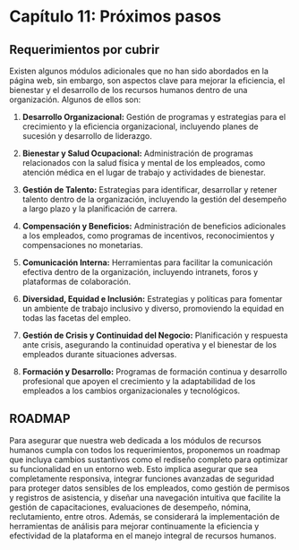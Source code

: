 # Capítulo 11: Próximos pasos
## Requerimientos por cubrir
Existen algunos módulos adicionales que no han sido abordados en la página web, sin embargo, son aspectos clave para mejorar la eficiencia, el bienestar y el desarrollo de los recursos humanos dentro de una organización. Algunos de ellos son:

1. **Desarrollo Organizacional:** Gestión de programas y estrategias para el crecimiento y la eficiencia organizacional, incluyendo planes de sucesión y desarrollo de liderazgo.

2. **Bienestar y Salud Ocupacional:** Administración de programas relacionados con la salud física y mental de los empleados, como atención médica en el lugar de trabajo y actividades de bienestar.

3. **Gestión de Talento:** Estrategias para identificar, desarrollar y retener talento dentro de la organización, incluyendo la gestión del desempeño a largo plazo y la planificación de carrera.

4. **Compensación y Beneficios:** Administración de beneficios adicionales a los empleados, como programas de incentivos, reconocimientos y compensaciones no monetarias.

5. **Comunicación Interna:** Herramientas para facilitar la comunicación efectiva dentro de la organización, incluyendo intranets, foros y plataformas de colaboración.

6. **Diversidad, Equidad e Inclusión:** Estrategias y políticas para fomentar un ambiente de trabajo inclusivo y diverso, promoviendo la equidad en todas las facetas del empleo.

7. **Gestión de Crisis y Continuidad del Negocio:** Planificación y respuesta ante crisis, asegurando la continuidad operativa y el bienestar de los empleados durante situaciones adversas.

8. **Formación y Desarrollo:** Programas de formación continua y desarrollo profesional que apoyen el crecimiento y la adaptabilidad de los empleados a los cambios organizacionales y tecnológicos.

## ROADMAP
Para asegurar que nuestra web dedicada a los módulos de recursos humanos cumpla con todos los requerimientos, proponemos un roadmap que incluya cambios sustantivos como el rediseño completo para optimizar su funcionalidad en un entorno web. Esto implica asegurar que sea completamente responsiva, integrar funciones avanzadas de seguridad para proteger datos sensibles de los empleados, como gestión de permisos y registros de asistencia, y diseñar una navegación intuitiva que facilite la gestión de capacitaciones, evaluaciones de desempeño, nómina, reclutamiento, entre otros. Además, se considerará la implementación de herramientas de análisis para mejorar continuamente la eficiencia y efectividad de la plataforma en el manejo integral de recursos humanos.
